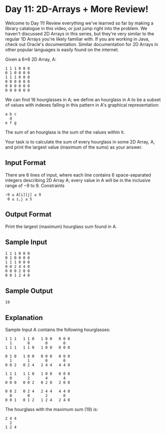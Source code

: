 # Day 11: 2D-Arrays + More Review!

Welcome to Day 11! Review everything we've learned so far by making a library catalogue in this video, or just jump right into the problem. We haven't discussed 2D Arrays in this series, but they're very similar to the regular 1D Arrays you're likely familiar with. If you are working in Java, check out Oracle's documentation. Similar documentation for 2D Arrays in other popular languages is easily found on the internet.

Given a 6×6 2D Array, A:
```
1 1 1 0 0 0
0 1 0 0 0 0
1 1 1 0 0 0
0 0 0 0 0 0
0 0 0 0 0 0
0 0 0 0 0 0
```
We can find 16 hourglasses in A; we define an hourglass in A to be a subset of values with indexes falling in this pattern in A's graphical representation:
```
a b c
  d
e f g
```
The sum of an hourglass is the sum of the values within it.

Your task is to calculate the sum of every hourglass in some 2D Array, A, and print the largest value (maximum of the sums) as your answer.

## Input Format

There are 6 lines of input, where each line contains 6 space-separated integers describing 2D Array A; every value in A will be in the inclusive range of −9 to 9.
Constraints
```
−9 ≤ A[i][j] ≤ 9
 0 ≤ i,j ≤ 5
```
## Output Format

Print the largest (maximum) hourglass sum found in A.

## Sample Input
```
1 1 1 0 0 0
0 1 0 0 0 0
1 1 1 0 0 0
0 0 2 4 4 0
0 0 0 2 0 0
0 0 1 2 4 0
```
## Sample Output
```
19
```
## Explanation

Sample Input A contains the following hourglasses:
```
1 1 1   1 1 0   1 0 0   0 0 0
  1       0       0       0
1 1 1   1 1 0   1 0 0   0 0 0

0 1 0   1 0 0   0 0 0   0 0 0
  1       1       0       0
0 0 2   0 2 4   2 4 4   4 4 0

1 1 1   1 1 0   1 0 0   0 0 0
  0       2       4       4
0 0 0   0 0 2   0 2 0   2 0 0

0 0 2   0 2 4   2 4 4   4 4 0
  0       0       2       0
0 0 1   0 1 2   1 2 4   2 4 0
```
The hourglass with the maximum sum (19) is:
```
2 4 4
  2
1 2 4
```  
